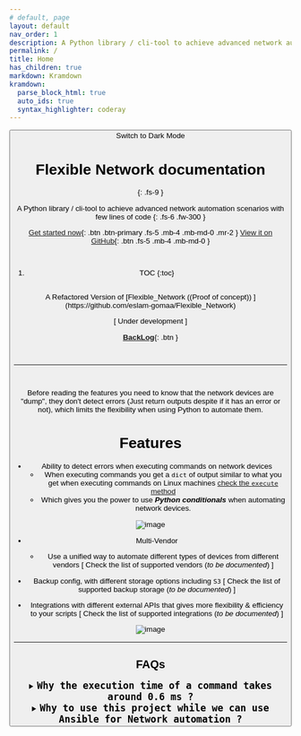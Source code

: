 ```yaml
---
# default, page
layout: default
nav_order: 1
description: A Python library / cli-tool to achieve advanced network automation scenarios with few lines of code
permalink: /
title: Home
has_children: true
markdown: Kramdown
kramdown:
  parse_block_html: true
  auto_ids: true
  syntax_highlighter: coderay
---
```


<button class="btn js-toggle-dark-mode">Switch to Dark Mode

<script>
const toggleDarkMode = document.querySelector('.js-toggle-dark-mode');

jtd.addEvent(toggleDarkMode, 'click', function(){
  if (jtd.getTheme() === 'dark') {
    jtd.setTheme('light');
    toggleDarkMode.textContent = 'Switch to Dark Mode';
  } else {
    jtd.setTheme('dark');
    toggleDarkMode.textContent = 'Switch to Light Mode';
  }
});
</script>

# Flexible Network documentation
{: .fs-9 }


A Python library / cli-tool to achieve advanced network automation scenarios with few lines of code
{: .fs-6 .fw-300 }

[Get started now](#features){: .btn .btn-primary .fs-5 .mb-4 .mb-md-0 .mr-2 } [View it on GitHub](https://github.com/eslam-gomaa/Flexible-Network){: .btn .fs-5 .mb-4 .mb-md-0 }


<br>

<!-- <details markdown="1" id="toc">
  <summary markdown='span'> 
  <b style="font-size:20px"> <code>Table of contents</code></b>
  </summary>

- TOC
{:toc}

</details> -->

1. TOC
{:toc}

<br>
A Refactored Version of [Flexible_Network  ((Proof of concept))  ](https://github.com/eslam-gomaa/Flexible_Network)


[ Under development ]

[**BackLog**](https://shiny-pruner-f62.notion.site/Flexible-Network-Project-8a037585793a4405acf892e66e6a4132){: .btn }


<br>

---

<br>

Before reading the features you need to know that the network devices are "dump", they don't detect errors (Just return outputs despite if it has an error or not), which limits the flexibility when using Python to automate them.


# Features

* Ability to detect errors when executing commands on network devices
   * When executing commands you get a `dict` of output similar to what you get when executing commands on Linux machines [check the `execute` method](#execute)
   * Which gives you the power to use ***Python conditionals*** when automating network devices. 

![image](https://user-images.githubusercontent.com/33789516/159186029-8f377b31-f839-40b6-96f6-33a6a42d5317.png)

* Multi-Vendor
   * Use a unified way to automate different types of devices from different vendors [ Check the list of supported vendors (_to be documented_) ]

* Backup config, with different storage options including `S3` [ Check the list of supported backup storage (_to be documented_) ]

* Integrations with different external APIs that gives more flexibility & efficiency to your scripts  [ Check the list of supported integrations (_to be documented_) ]


![image](https://user-images.githubusercontent.com/33789516/159433445-d040ce1a-752c-408b-b38e-1ea3ecb1e450.png)


---


## FAQs

<details markdown="1" id="faqs-execution-time">
  <summary markdown='span'> 
  <b style="font-size:20px"> <code>Why the execution time of a command takes around 0.6 ms ?</code></b>
  </summary>
   It takes much less than that, But we wait for a half a second before getting the result of a command from a device so that we're sure that we got the full output of the command

</details>


<details markdown="1" id="flexible-network-vs-ansible">
  <summary markdown='span'> 
  <b style="font-size:20px"> <code>Why to use this project while we can use Ansible for Network automation ?</code></b>
  </summary>
  Ansible & Python have different ways for doing network automation

  > _**How Ansible works for Network Automation**_
  > * Ansible uses modules, each vendor has different modules
    * At the begining of the automation task, Ansible gathers the running config of each device and parse, Hence when you tell it to create a VLAN for example, it first takes a look at the configuration it parsed before, and if the vlan does not exist, will create it.

  But despite the different modules & features that ansible provides, many network engineers still prefer to use regular network commands for automation, and In fact Python is used extensively for network automation, **But the problem here** is that we can NOT easily achieve idempotency because network devices are DUMP!

  <br>

  And that's where the [Flexible-Network](https://github.com/eslam-gomaa/Flexible-Network#features) Project come into play.

  The most basic feature that our project gives you is the ability to deal with network devices the same way you used to deal with Linux machines  <sup>[1. Featues](https://github.com/eslam-gomaa/Flexible-Network#features)</sup>    <sup>[2. execute()](https://github.com/eslam-gomaa/Flexible-Network#execute)</sup>

   And that is not the only feature

  <br>

  **In short** [Flexible-Network](https://github.com/eslam-gomaa/Flexible-Network#features) `=>` (`simplicity` & `flexibility`) + `The Power of Python!` 💪

</details>


